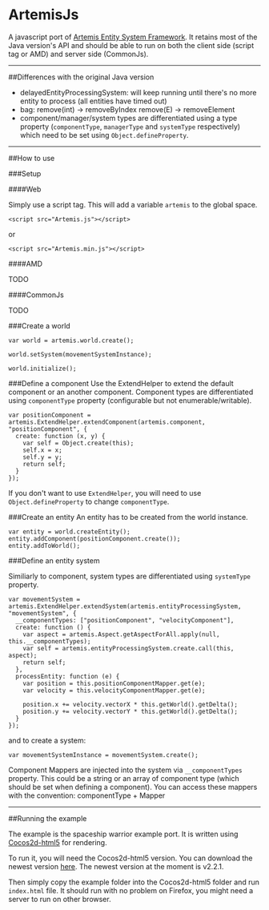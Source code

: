 ArtemisJs
=========

A javascript port of [Artemis Entity System Framework](http://gamadu.com/artemis). It retains most of the Java version's API and should be able to run on both the client side (script tag or AMD) and server side (CommonJs).

***

##Differences with the original Java version

- delayedEntityProcessingSystem: will keep running until there's no more entity to process (all entities have timed out)
- bag: remove(int) -> removeByIndex
       remove(E) -> removeElement
- component/manager/system types are differentiated using a type property (`componentType`, `managerType` and `systemType` respectively) which need to be set using `Object.defineProperty`.

***

##How to use

###Setup

####Web

Simply use a script tag. This will add a variable `artemis` to the global space.

```
<script src="Artemis.js"></script>
```
or
```
<script src="Artemis.min.js"></script>
```

####AMD

TODO

####CommonJs

TODO

###Create a world

```
var world = artemis.world.create();

world.setSystem(movementSystemInstance);

world.initialize();
```

###Define a component
Use the ExtendHelper to extend the default component or an another component. Component types are differentiated using `componentType` property (configurable but not enumerable/writable).

```
var positionComponent = artemis.ExtendHelper.extendComponent(artemis.component, "positionComponent", {
  create: function (x, y) {
    var self = Object.create(this);
    self.x = x;
    self.y = y;
    return self;
  }
});
```

If you don't want to use `ExtendHelper`, you will need to use `Object.defineProperty` to change `componentType`.

###Create an entity
An entity has to be created from the world instance.

```
var entity = world.createEntity();
entity.addComponent(positionComponent.create());
entity.addToWorld();
```

###Define an entity system

Similiarly to component, system types are differentiated using `systemType` property.

```
var movementSystem = artemis.ExtendHelper.extendSystem(artemis.entityProcessingSystem, "movementSystem", {
  __componentTypes: ["positionComponent", "velocityComponent"],
  create: function () {
    var aspect = artemis.Aspect.getAspectForAll.apply(null, this.__componentTypes);
    var self = artemis.entityProcessingSystem.create.call(this, aspect);
    return self;
  },
  processEntity: function (e) {
    var position = this.positionComponentMapper.get(e);
    var velocity = this.velocityComponentMapper.get(e);

    position.x += velocity.vectorX * this.getWorld().getDelta();
    position.y += velocity.vectorY * this.getWorld().getDelta();
  }
});
```

and to create a system:

```
var movementSystemInstance = movementSystem.create();
```

Component Mappers are injected into the system via `__componentTypes` property. This could be a string or an array of component type (which should be set when defining a component).
You can access these mappers with the convention: componentType + Mapper

***

##Running the example

The example is the spaceship warrior example port. It is written using [Cocos2d-html5](http://www.cocos2d-x.org/wiki/Cocos2d-html5) for rendering.

To run it, you will need the Cocos2d-html5 version. You can download the newest version [here](http://www.cocos2d-x.org/download). The newest version at the moment is v2.2.1.

Then simply copy the example folder into the Cocos2d-html5 folder and run `index.html` file. It should run with no problem on Firefox, you might need a server to run on other browser.
